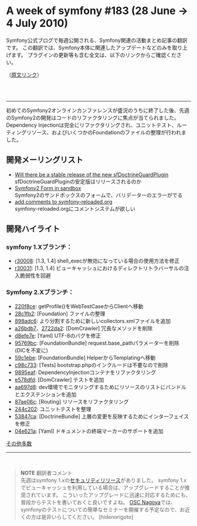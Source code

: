 A week of symfony #183 (28 June -> 4 July 2010)
===============================================

Symfony公式ブログで毎週公開される、Symfony関連の活動まとめ記事の翻訳です。
この翻訳では、Symfony本体に関連したアップデートなどのみを取り上げます。
プラグインの更新等も含む全文は、以下のリンクからご確認ください。

（[原文リンク](http://www.symfony-project.org/blog/2010/07/05/a-week-of-symfony-183-28-june-4-july-2010)）

<br />
<br />
<hr />

初めてのSymfony2オンラインカンファレンスが盛況のうちに終了した後、先週のSymfony2の開発はコードのリファクタリングに焦点が当てられました。
Dependency Injectionは完全にリファクタリングされ、ユニットテスト、ルーティングリソース、およびいくつかのFoundationのファイルの整理が行われました。


開発メーリングリスト
--------------------

- [Will there be a stable release of the new sfDoctrineGuardPlugin](http://groups.google.es/group/symfony-devs/browse_thread/thread/127fa4c30f19180e)<br />
  sfDoctrineGuardPluginの安定版はリリースされるのか
- [Symfony2 Form in sandbox](http://groups.google.es/group/symfony-devs/browse_thread/thread/08d9950044759d1a)<br />
  Symfony2のサンドボックスのフォームで、バリデーターのエラーがでる
- [add comments to symfony-reloaded.org](http://groups.google.es/group/symfony-devs/browse_thread/thread/ea2c4e90d3cb1152)<br />
  symfony-reloaded.orgにコメントシステムが欲しい


開発ハイライト
--------------

### symfony 1.Xブランチ：

- [r30008](http://trac.symfony-project.org/changeset/30008): [1.3, 1.4] shell_execが無効になっている場合の使用方法を修正
- [r30031](http://trac.symfony-project.org/changeset/30031): [1.3, 1.4] ビューキャッシュにおけるディレクトリトラバーサルの注入脆弱性を回避



### Symfony 2.Xブランチ：

- [220f8ce](http://github.com/symfony/symfony/commit/220f8cecec3ef687e2808e818e79d1d74ea05c82): getProfile()をWebTestCaseからClientへ移動
- [28c1fb2](http://github.com/symfony/symfony/commit/28c1fb2e4cf612b8697b22d37bec609e59858bd5): [Foundation] ファイルの整理
- [898adc6](http://github.com/symfony/symfony/commit/898adc6ef9c8568af45b9cc36f989f537ce3eeb5): より分割するために新しいcollectors.xmlファイルを追加
- [a26bdb7](http://github.com/symfony/symfony/commit/a26bdb7723b65016be6e95d29a00bbcb243b4457)、[2722da2](http://github.com/symfony/symfony/commit/2722da2146b5dedd1e16a8d534171087c26b9315): [DomCrawler] 冗長なメソッドを削除
- [d8efe7e](http://github.com/symfony/symfony/commit/d8efe7edb729e9da0629e5a80c7e6ac52e4393de): [Yaml] UTF-8のバグを修正
- [95769bc](http://github.com/symfony/symfony/commit/95769bc315addb063b4b2a3dc22544707fef44d4): [FoundationBundle] request.base_pathパラメーターを削除 (DICを不変に)
- [59c1ebe](http://github.com/symfony/symfony/commit/59c1ebe1b6915bc15f811424ec518cc22acf65ac): [FoundationBundle] HelperからTemplatingへ移動
- [c98c733](http://github.com/symfony/symfony/commit/c98c7339f1252fe3db09b41da1e540d8b18e95e4): [Tests] bootstrap.phpのインクルードは不要なので削除
- [9895eaf](http://github.com/symfony/symfony/commit/9895eaf3cbbe699b30275e0bdee682a5b8a41a07): DependencyInjectionコンテナをリファクタリング
- [e578dfd](http://github.com/symfony/symfony/commit/e578dfdbecc9c8c73867dc8e16700c77c0aa37e4): [DomCrawler] テストを追加
- [aa697d8](http://github.com/symfony/symfony/commit/aa697d8a0ce23e25626565b75b871dabd1f5cdce): dev環境でモニタリングするためにリソースのリストにバンドルとエクステンションを追加
- [87ae06c](http://github.com/symfony/symfony/commit/87ae06c8cb65fe24220d0b63635a650365273361): [Routing] リソースをリファクタリング
- [244c202](http://github.com/symfony/symfony/commit/244c202a087920075252203070d082204e7a15f2): ユニットテストを整理
- [53847ca](http://github.com/symfony/symfony/commit/53847ca90c254540fb491e66dee61f5b900b9995): [DoctrineBundle] 上層の変更を反映するためにインターフェイスを修正
- [04e621a](http://github.com/symfony/symfony/commit/04e621a5cdc81b2b7082483ef09644859648dc50): [Yaml] ドキュメントの終端マーカーのサポートを追加

[その他多数](http://trac.symfony-project.com/trac/timeline?from=07%2F04%2F2010&daysback=6&milestone=on&ticket=on&changeset=on&update=Update)

<hr />
<br />

> **NOTE**
> 翻訳者コメント<br />
> 先週はsymfony 1.xの[セキュリティリリース](20100629-security-release-symfony-1-3-6-and-1-4-6)がありました。
> symfony 1.xでビューキャッシュを利用している場合は、アップグレードすることが推奨されています。
> こういったアップグレードに迅速に対応するためにも、普段からテストを書いておくと良いですよね。
> [OSC Nagoya](http://www.ospn.jp/osc2010-nagoya/)では、symfonyのテストについての簡単なセミナーを開催する予定なので、お近くの方は是非いらしてください。
> [hidenorigoto]


